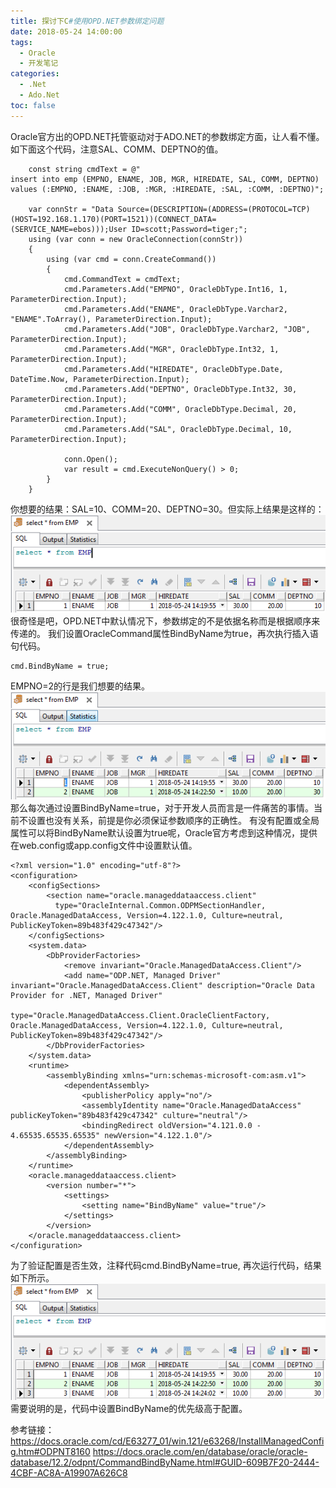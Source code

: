 ```yaml
---
title: 探讨下C#使用OPD.NET参数绑定问题
date: 2018-05-24 14:00:00
tags:  
  - Oracle  
  - 开发笔记
categories:
  - .Net
  - Ado.Net
toc: false
---
```

Oracle官方出的OPD.NET托管驱动对于ADO.NET的参数绑定方面，让人看不懂。
如下面这个代码，注意SAL、COMM、DEPTNO的值。
```
	const string cmdText = @"
insert into emp (EMPNO, ENAME, JOB, MGR, HIREDATE, SAL, COMM, DEPTNO) 
values (:EMPNO, :ENAME, :JOB, :MGR, :HIREDATE, :SAL, :COMM, :DEPTNO)";

	var connStr = "Data Source=(DESCRIPTION=(ADDRESS=(PROTOCOL=TCP)(HOST=192.168.1.170)(PORT=1521))(CONNECT_DATA=(SERVICE_NAME=ebos)));User ID=scott;Password=tiger;";
	using (var conn = new OracleConnection(connStr))
	{
		using (var cmd = conn.CreateCommand())
		{
			cmd.CommandText = cmdText;
			cmd.Parameters.Add("EMPNO", OracleDbType.Int16, 1, ParameterDirection.Input);
			cmd.Parameters.Add("ENAME", OracleDbType.Varchar2, "ENAME".ToArray(), ParameterDirection.Input);
			cmd.Parameters.Add("JOB", OracleDbType.Varchar2, "JOB", ParameterDirection.Input);
			cmd.Parameters.Add("MGR", OracleDbType.Int32, 1, ParameterDirection.Input);
			cmd.Parameters.Add("HIREDATE", OracleDbType.Date, DateTime.Now, ParameterDirection.Input);
			cmd.Parameters.Add("DEPTNO", OracleDbType.Int32, 30, ParameterDirection.Input);
			cmd.Parameters.Add("COMM", OracleDbType.Decimal, 20, ParameterDirection.Input);
			cmd.Parameters.Add("SAL", OracleDbType.Decimal, 10, ParameterDirection.Input);

			conn.Open();
			var result = cmd.ExecuteNonQuery() > 0;
		}
	}
```
你想要的结果：SAL=10、COMM=20、DEPTNO=30。但实际上结果是这样的：
![默认情况下BindName为false](https://raw.githubusercontent.com/yuanrui/blog/master/_images/2018-05-24/OPD-NET-BindName-false.png)
很奇怪是吧，OPD.NET中默认情况下，参数绑定的不是依据名称而是根据顺序来传递的。
我们设置OracleCommand属性BindByName为true，再次执行插入语句代码。
```
cmd.BindByName = true;
```
EMPNO=2的行是我们想要的结果。
![设置OracleCommand属性BindByName为true](https://raw.githubusercontent.com/yuanrui/blog/master/_images/2018-05-24/OPD-NET-BindName-true-by-code.png)
那么每次通过设置BindByName=true，对于开发人员而言是一件痛苦的事情。当前不设置也没有关系，前提是你必须保证参数顺序的正确性。
有没有配置或全局属性可以将BindByName默认设置为true呢，Oracle官方考虑到这种情况，提供在web.config或app.config文件中设置默认值。
```
<?xml version="1.0" encoding="utf-8"?>
<configuration>
    <configSections>
        <section name="oracle.manageddataaccess.client"
          type="OracleInternal.Common.ODPMSectionHandler, Oracle.ManagedDataAccess, Version=4.122.1.0, Culture=neutral, PublicKeyToken=89b483f429c47342"/>
    </configSections>
    <system.data>
        <DbProviderFactories>
            <remove invariant="Oracle.ManagedDataAccess.Client"/>
            <add name="ODP.NET, Managed Driver" invariant="Oracle.ManagedDataAccess.Client" description="Oracle Data Provider for .NET, Managed Driver"
              type="Oracle.ManagedDataAccess.Client.OracleClientFactory, Oracle.ManagedDataAccess, Version=4.122.1.0, Culture=neutral, PublicKeyToken=89b483f429c47342"/>
        </DbProviderFactories>
    </system.data>
    <runtime>
        <assemblyBinding xmlns="urn:schemas-microsoft-com:asm.v1">
            <dependentAssembly>
                <publisherPolicy apply="no"/>
                <assemblyIdentity name="Oracle.ManagedDataAccess" publicKeyToken="89b483f429c47342" culture="neutral"/>
                <bindingRedirect oldVersion="4.121.0.0 - 4.65535.65535.65535" newVersion="4.122.1.0"/>
            </dependentAssembly>
        </assemblyBinding>
    </runtime>
    <oracle.manageddataaccess.client>
        <version number="*">
            <settings>
                <setting name="BindByName" value="true"/>
            </settings>
        </version>
    </oracle.manageddataaccess.client>
</configuration>
```
为了验证配置是否生效，注释代码cmd.BindByName=true, 再次运行代码，结果如下所示。
![在配置文件中设置BindByName为true](https://raw.githubusercontent.com/yuanrui/blog/master/_images/2018-05-24/OPD-NET-BindName-true-by-config.png)
需要说明的是，代码中设置BindByName的优先级高于配置。

参考链接：
https://docs.oracle.com/cd/E63277_01/win.121/e63268/InstallManagedConfig.htm#ODPNT8160
https://docs.oracle.com/en/database/oracle/oracle-database/12.2/odpnt/CommandBindByName.html#GUID-609B7F20-2444-4CBF-AC8A-A19907A626C8